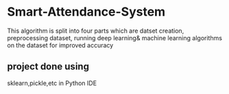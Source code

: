 # Smart-Attendance-System
This algorithm is split into four parts which are datset creation, preprocessing dataset, running deep learning&amp; machine learning algorithms on the dataset for improved accuracy
## project done using
sklearn,pickle,etc in Python IDE
